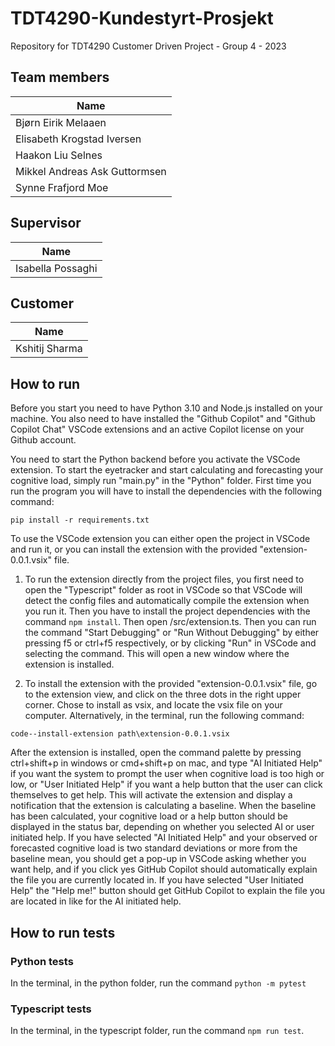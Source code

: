 # TDT4290-Kundestyrt-Prosjekt

Repository for TDT4290 Customer Driven Project - Group 4 - 2023

## Team members

| Name                          |
| ----------------------------- |
| Bjørn Eirik Melaaen           |
| Elisabeth Krogstad Iversen    |
| Haakon Liu Selnes             |
| Mikkel Andreas Ask Guttormsen |
| Synne Frafjord Moe            |

## Supervisor

| Name              |
| ----------------- |
| Isabella Possaghi |

## Customer

| Name           |
| -------------- |
| Kshitij Sharma |

## How to run
Before you start you need to have Python 3.10 and Node.js installed on your machine. You also need to have installed the "Github Copilot" and "Github Copilot Chat" VSCode extensions and an active Copilot license on your Github account.

You need to start the Python backend before you activate the VSCode extension. To start the eyetracker and start calculating and forecasting your cognitive load, simply run "main.py" in the "Python" folder. First time you run the program you will have to install the dependencies with the following command:
```
pip install -r requirements.txt
```

To use the VSCode extension you can either open the project in VSCode and run it, or you can install the extension with the provided "extension-0.0.1.vsix" file.

1. To run the extension directly from the project files, you first need to open the "Typescript" folder as root in VSCode so that VSCode will detect the config files and automatically compile the extension when you run it. Then you have to install the project dependencies with the command `npm install`. Then open /src/extension.ts. Then you can run the command "Start Debugging" or "Run Without Debugging" by either pressing f5 or ctrl+f5 respectively, or by clicking "Run" in VSCode and selecting the command. This will open a new window where the extension is installed.

2. To install the extension with the provided "extension-0.0.1.vsix" file, go to the extension view, and click on the three dots in the right upper corner. Chose to install as vsix, and locate the vsix file on your computer. Alternatively, in the terminal, run the following command:
```
code--install-extension path\extension-0.0.1.vsix
```

After the extension is installed, open the command palette by pressing ctrl+shift+p in windows or cmd+shift+p on mac, and type "AI Initiated Help" if you want the system to prompt the user when cognitive load is too high or low, or "User Initiated Help" if you want a help button that the user can click themselves to get help. This will activate the extension and display a notification that the extension is calculating a baseline. When the baseline has been calculated, your cognitive load or a help button should be displayed in the status bar, depending on whether you selected AI or user initiated help. If you have selected "AI Initiated Help" and your observed or forecasted cognitive load is two standard deviations or more from the baseline mean, you should get a pop-up in VSCode asking whether you want help, and if you click yes GitHub Copilot should automatically explain the file you are currently located in. If you have selected "User Initiated Help" the "Help me!" button should get GitHub Copilot to explain the file you are located in like for the AI initiated help.


## How to run tests

### Python tests

In the terminal, in the python folder, run the command `python -m pytest`

### Typescript tests

In the terminal, in the typescript folder, run the command `npm run test`.
